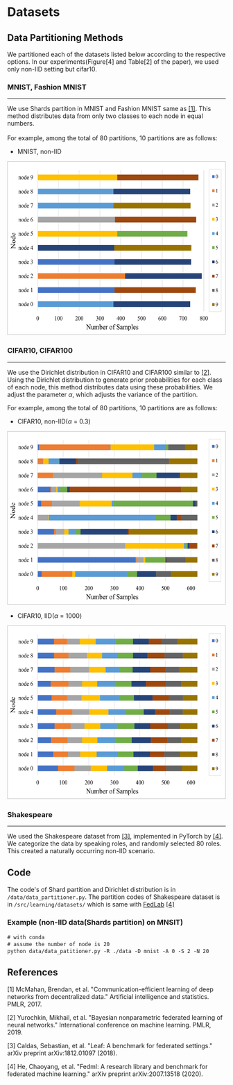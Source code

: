 # Datasets

## Data Partitioning Methods
We partitioned each of the datasets listed below according to the respective options.
In our experiments(Figure[4] and Table[2] of the paper), we used only non-IID setting but cifar10.
### MNIST, Fashion MNIST
---
We use Shards partition in MNIST and Fashion MNIST same as [[1]](#1). 
This method distributes data from only two classes to each node in equal numbers. \
\
For example, among the total of 80 partitions, 10 partitions are as follows:
- MNIST, non-IID
<p><img src="../etc/mnist_noniid.png" height="400"></p>

### CIFAR10, CIFAR100
---
We use the Dirichlet distribution in CIFAR10 and CIFAR100 similar to [[2]](#2).
Using the Dirichlet distribution to generate prior probabilities for each class of each node, this method distributes data using these probabilities. We adjust the parameter $\alpha$, which adjusts the variance of the partition.

For example, among the total of 80 partitions, 10 partitions are as follows:
- CIFAR10, non-IID($\alpha$ = 0.3)
<p><img src="../etc/cifar10_noniid.png" height="400"></p>

- CIFAR10, IID($\alpha$ = 1000)
<p><img src="../etc/cifar10_iid.png" height="400"></p>

### Shakespeare
---
We used the Shakespeare dataset from [[3]](#3), implemented in PyTorch by [[4]](#4).
We categorize the data by speaking roles, and randomly selected 80 roles. This created a naturally occurring non-IID scenario.

## Code
The code's of Shard partition and Dirichlet distribution is in ```/data/data_partitioner.py```.  The partition codes of Shakespeare dataset is in ```/src/learning/datasets/``` which is same with [FedLab](https://github.com/SMILELab-FL/FedLab/tree/edc47f4ab5d613d6720eb5a8f03f4eaf53b16482/datasets) [[4]](#4)

### Example (non-IID data(Shards partition) on MNSIT)
```shell
# with conda
# assume the number of node is 20
python data/data_patitioner.py -R ./data -D mnist -A 0 -S 2 -N 20
```

## References

<a id="1">[1]</a> 
McMahan, Brendan, et al. "Communication-efficient learning of deep networks from decentralized data." Artificial intelligence and statistics. PMLR, 2017.

<a id="2">[2]</a> 
Yurochkin, Mikhail, et al. "Bayesian nonparametric federated learning of neural networks." International conference on machine learning. PMLR, 2019.

<a id="3">[3]</a> 
Caldas, Sebastian, et al. "Leaf: A benchmark for federated settings." arXiv preprint arXiv:1812.01097 (2018).

<a id="4">[4]</a> 
He, Chaoyang, et al. "Fedml: A research library and benchmark for federated machine learning." arXiv preprint arXiv:2007.13518 (2020).
